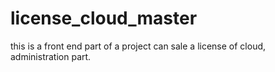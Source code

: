 # license_cloud_master
this is a front end part of a project can sale a license of cloud, administration part.
